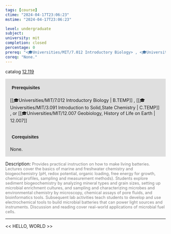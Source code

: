 ```yaml
---
tags: [course]
ctime: "2024-04-17T23:06:23"
mstime: "2024-04-17T23:06:23"

level: undergraduate
subject: 
university: mit
completion: closed
percentage: 0
prereq: "<🎓Universities/MIT/7.012 Introductory Biology> , <🎓Universities/MIT/3.091 Introduction to Solid,State Chemistry> , or <🎓Universities/MIT/12.007 Geobiology, History of Life on Earth>"
coreq: "None."
---
```


catalog [12.119](http://student.mit.edu/catalog/m12a.html#12.119)

<span style="display: block; padding: 15px; background-color: rgb(100, 100, 100, 0.2);"><font id="m_prereq739_0" style="display: block; font-family: Arial, sans-serif; font-weight: bold; padding: 5px">Prerequisites</font><br><span id="prereq739_0">[[🎓Universities/MIT/7.012 Introductory Biology | B.TEMP]] , [[🎓Universities/MIT/3.091 Introduction to Solid,State Chemistry | C.TEMP]] , or [[🎓Universities/MIT/12.007 Geobiology, History of Life on Earth | 12.007]]</span></span>
<span style="display: block; padding: 15px; background-color: rgb(100, 100, 100, 0.2);"><font id="m_coreq739_0" style="display: block; font-family: Arial, sans-serif; font-weight: bold; padding: 5px">Corequisites</font><br><span id="coreq739_0">None.</span></span>

<font style="">Description:</font>
<font style="color: grey; font-size: 0.8rem;">Provides practical instruction on how to make living batteries. Lectures cover the basics of marine and freshwater chemistry and biogeochemistry (pH, redox potential, organic loading, free energy for growth, chemical profiles, sampling and measurement methods). Students explore sediment biogeochemistry by analyzing mineral types and grain sizes, setting up microbial enrichment cultures, and sampling and characterizing microbes and environmental chemistry by microscopy, chemical assays of pore fluids, and bioinformatics tools. Subsequent lab activities teach students to develop and use electrochemical tools to build microbial batteries that can power light sources and instruments. Discussion and reading cover real-world applications of microbial fuel cells.</font>



---

<< HELLO, WORLD >>
